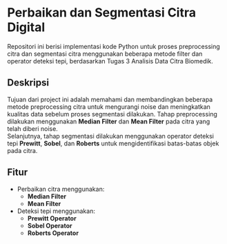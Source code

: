 # Perbaikan dan Segmentasi Citra Digital

Repositori ini berisi implementasi kode Python untuk proses preprocessing citra dan segmentasi citra menggunakan beberapa metode filter dan operator deteksi tepi, berdasarkan Tugas 3 Analisis Data Citra Biomedik.

## Deskripsi
Tujuan dari project ini adalah memahami dan membandingkan beberapa metode preprocessing citra untuk mengurangi noise dan meningkatkan kualitas data sebelum proses segmentasi dilakukan.
Tahap preprocessing dilakukan menggunakan **Median Filter** dan **Mean Filter** pada citra yang telah diberi noise.  
Selanjutnya, tahap segmentasi dilakukan menggunakan operator deteksi tepi **Prewitt**, **Sobel**, dan **Roberts** untuk mengidentifikasi batas-batas objek pada citra.

## Fitur
- Perbaikan citra menggunakan:
  - **Median Filter**
  - **Mean Filter**
- Deteksi tepi menggunakan:
  - **Prewitt Operator**
  - **Sobel Operator**
  - **Roberts Operator**
